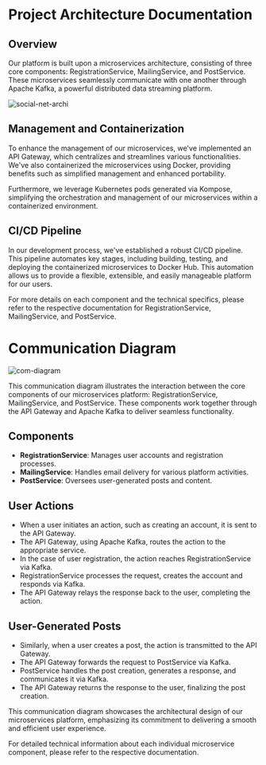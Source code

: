 # Project Architecture Documentation

## Overview

Our platform is built upon a microservices architecture, consisting of three core components: RegistrationService, MailingService, and PostService. These microservices seamlessly communicate with one another through Apache Kafka, a powerful distributed data streaming platform.

![social-net-archi](https://github.com/JEE-Org/social-network-app/assets/94399032/b3dcf7c8-92fa-4aa0-9b37-5adb4c4b768c)


## Management and Containerization

To enhance the management of our microservices, we've implemented an API Gateway, which centralizes and streamlines various functionalities. We've also containerized the microservices using Docker, providing benefits such as simplified management and enhanced portability.

Furthermore, we leverage Kubernetes pods generated via Kompose, simplifying the orchestration and management of our microservices within a containerized environment.

## CI/CD Pipeline

In our development process, we've established a robust CI/CD pipeline. This pipeline automates key stages, including building, testing, and deploying the containerized microservices to Docker Hub. This automation allows us to provide a flexible, extensible, and easily manageable platform for our users.

For more details on each component and the technical specifics, please refer to the respective documentation for RegistrationService, MailingService, and PostService.

# Communication Diagram

![com-diagram](https://github.com/JEE-Org/social-network-app/assets/94399032/ac4d7e5a-f8fb-4667-b2d9-8e7cdc55e03a)

This communication diagram illustrates the interaction between the core components of our microservices platform: RegistrationService, MailingService, and PostService. These components work together through the API Gateway and Apache Kafka to deliver seamless functionality.

## Components

- **RegistrationService**: Manages user accounts and registration processes.
- **MailingService**: Handles email delivery for various platform activities.
- **PostService**: Oversees user-generated posts and content.

## User Actions

- When a user initiates an action, such as creating an account, it is sent to the API Gateway.
- The API Gateway, using Apache Kafka, routes the action to the appropriate service.
- In the case of user registration, the action reaches RegistrationService via Kafka.
- RegistrationService processes the request, creates the account and responds via Kafka.
- The API Gateway relays the response back to the user, completing the action.

## User-Generated Posts

- Similarly, when a user creates a post, the action is transmitted to the API Gateway.
- The API Gateway forwards the request to PostService via Kafka.
- PostService handles the post creation, generates a response, and communicates it via Kafka.
- The API Gateway returns the response to the user, finalizing the post creation.

This communication diagram showcases the architectural design of our microservices platform, emphasizing its commitment to delivering a smooth and efficient user experience.

For detailed technical information about each individual microservice component, please refer to the respective documentation.
